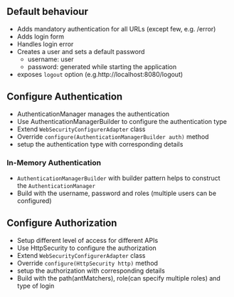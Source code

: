 ## Default behaviour

- Adds mandatory authentication for all URLs (except few, e.g. /error)
- Adds login form
- Handles login error
- Creates a user and sets a default password
    - username: user
    - password: generated while starting the application
- exposes `logout` option (e.g.http://localhost:8080/logout)
    
## Configure Authentication
- AuthenticationManager manages the authentication
- Use AuthenticationManagerBuilder to configure the authentication type
- Extend `WebSecurityConfigurerAdapter` class
- Override `configure(AuthenticationManagerBuilder auth)` method
- setup the authentication type with corresponding details

### In-Memory Authentication
- `AuthenticationManagerBuilder` with builder pattern helps to construct the `AuthenticationManager`
- Build with the username, password and roles (multiple users can be configured)

## Configure Authorization
- Setup different level of access for different APIs
- Use HttpSecurity to configure the authorization
- Extend `WebSecurityConfigurerAdapter` class
- Override `configure(HttpSecurity http)` method
- setup the authorization with corresponding details
- Build with the path(antMatchers), role(can specify multiple roles) and type of login

